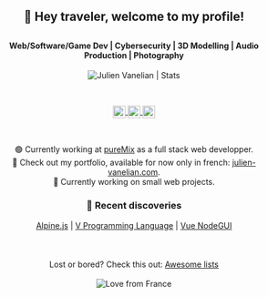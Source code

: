 <h2 align="center">👋 Hey traveler, welcome to my profile!<h2>
<h4 align="center">Web/Software/Game Dev | Cybersecurity | 3D Modelling | Audio Production | Photography</h4>
  
<p align="center">
  <img align="center" alt="Julien Vanelian | Stats" src="https://github-readme-stats.vercel.app/api?username=distrikt64&show_icons=true"/>
</p>

<br/>

<p align="center">
  <a href="https://twitter.com/julienvanelian">
    <img align="center" alt="Julien Vanelian | Twitter" width="22px" src="https://cdn.jsdelivr.net/npm/simple-icons@v3/icons/twitter.svg"/>
  </a>
  <a href="https://www.linkedin.com/in/julien-vanelian/">
    <img align="center" alt="Julien Vanelian | Linkedin" width="22px" src="https://cdn.jsdelivr.net/npm/simple-icons@v3/icons/linkedin.svg"/>
  </a>
  <a href="https://www.instagram.com/julienvanelian/">
    <img align="center" alt="Julien Vanelian | Instagram" width="22px" src="https://cdn.jsdelivr.net/npm/simple-icons@v3/icons/instagram.svg"/>
  </a>
</p>

<br/>

<p align="center">
  🟢 Currently working at <a href="https://puremix.net">pureMix</a> as a full stack web developper.<br/>
  📢 Check out my portfolio, available for now only in french: <a href="https://julien-vanelian.com">julien-vanelian.com</a>.<br/>
  💭 Currently working on small web projects.
</p>

<h3 align="center">🌟 Recent discoveries</h3>

<p align="center">
  <a href="https://github.com/alpinejs/alpine">Alpine.js</a> | 
  <a href="https://github.com/vlang/v">V Programming Language</a> | 
  <a href="https://github.com/NovusTheory/vue-nodegui">Vue NodeGUI</a>
  <br/>
  <br/>
  <br/>
  <br/>
  Lost or bored? Check this out: <a href="https://github.com/sindresorhus/awesome">Awesome lists</a>
  <br/>
  <br/>
  <img align="center" alt="Love from France" src="https://img.shields.io/badge/%E2%9D%A4%EF%B8%8F-%20from%20France-red?style=for-the-badge"/>
</p>
